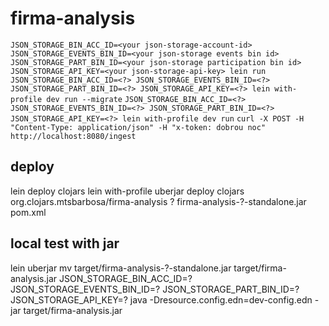 # firma-analysis
`JSON_STORAGE_BIN_ACC_ID=<your json-storage-account-id> JSON_STORAGE_EVENTS_BIN_ID=<your json-storage events bin id> JSON_STORAGE_PART_BIN_ID=<your json-storage participation bin id> JSON_STORAGE_API_KEY=<your json-storage-api-key> lein run`
`JSON_STORAGE_BIN_ACC_ID=<?> JSON_STORAGE_EVENTS_BIN_ID=<?> JSON_STORAGE_PART_BIN_ID=<?> JSON_STORAGE_API_KEY=<?> lein with-profile dev run --migrate`
`JSON_STORAGE_BIN_ACC_ID=<?> JSON_STORAGE_EVENTS_BIN_ID=<?> JSON_STORAGE_PART_BIN_ID=<?> JSON_STORAGE_API_KEY=<?> lein with-profile dev run`
`curl -X POST -H "Content-Type: application/json" -H "x-token: dobrou noc" http://localhost:8080/ingest`

## deploy
lein deploy clojars
lein with-profile uberjar deploy clojars org.clojars.mtsbarbosa/firma-analysis ? firma-analysis-?-standalone.jar pom.xml

## local test with jar
lein uberjar
mv target/firma-analysis-?-standalone.jar target/firma-analysis.jar
JSON_STORAGE_BIN_ACC_ID=? JSON_STORAGE_EVENTS_BIN_ID=? JSON_STORAGE_PART_BIN_ID=? JSON_STORAGE_API_KEY=? java -Dresource.config.edn=dev-config.edn -jar target/firma-analysis.jar
